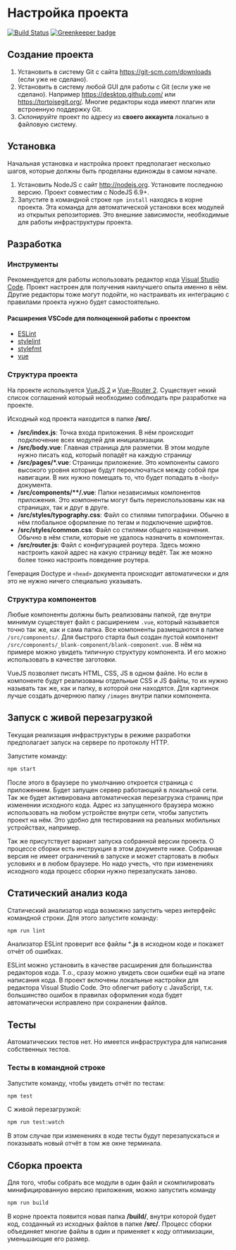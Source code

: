 # Настройка проекта

[![Build Status](https://travis-ci.org/fabrikaodua/frontend-ui-modus-8.svg?branch=master)](https://travis-ci.org/fabrikaodua/frontend-ui-modus-8)
[![Greenkeeper badge](https://badges.greenkeeper.io/fabrikaodua/frontend-ui-modus-8.svg?token=a8276c6672eeca7f58cc859e5458651d572911373480e926ff69a8341936de58&ts=1496889802839)](https://greenkeeper.io/)

## Создание проекта
1. Установить в систему Git с сайта https://git-scm.com/downloads (если уже не сделано).
2. Установить в систему любой GUI для работы с Git (если уже не сделано). Например https://desktop.github.com/ или https://tortoisegit.org/. Многие редакторы кода имеют плагин или встроенную поддержку Git.
3. *Склонируйте* проект по адресу из **своего аккаунта** локально в файловую систему. 

## Установка

Начальная установка и настройка проект предполагает несколько шагов, которые должны быть проделаны единожды в самом начале.

1. Установить NodeJS с сайт http://nodejs.org. Установите последнюю версию. Проект совместим с NodeJS 6.9+.
2. Запустите в командной строке `npm install` находясь в корне проекта. Эта команда для автоматической установки всех модулей из открытых репозиториев. Это внешние зависимости, необходимые для работы инфраструктуры проекта.

## Разработка

### Инструменты

Рекомендуется для работы использовать редактор кода [Visual Studio Code](https://code.visualstudio.com/). Проект настроен для получения наилучшего опыта именно в нём. Другие редакторы тоже могут подойти, но настраивать их интеграцию с правилами проекта нужно будет самостоятельно. 

#### Расширения VSCode для полноценной работы с проектом

- [ESLint](https://marketplace.visualstudio.com/items?itemName=dbaeumer.vscode-eslint)
- [stylelint](https://marketplace.visualstudio.com/items?itemName=shinnn.stylelint)
- [stylefmt](https://marketplace.visualstudio.com/items?itemName=mrmlnc.vscode-stylefmt)
- [vue](https://marketplace.visualstudio.com/items?itemName=liuji-jim.vue)

### Структура проекта

На проекте используется [VueJS 2](https://vuejs.org/) и [Vue-Router 2](https://router.vuejs.org/ru/). Существует некий список соглашений который необходимо соблюдать при разработке на проекте.

Исходный код проекта находится в папке **/src/**. 

- **/src/index.js**: Точка входа приложения. В нём происходит подключение всех модулей для инициализации.
- **/src/body.vue**: Главная страница для разметки. В этом модуле нужно писать код, который попадёт на каждую страницу
- **/src/pages/*.vue**: Страницы приложение. Это компоненты самого высокого уровня которые будут переключаться между собой при навигации. В них нужно помещать то, что будет попадать в `<body>` документа.
- **/src/сomponents/\*\*/.vue**: Папки независимых компонентов приложения. Это компоненты могут быть переиспользованы как на страницах, так и друг в друге.
- **/src/styles/typography.css**: Файл со стилями типографики. Обычно в нём глобальное оформление по тегам и подключение шрифтов.
- **/src/styles/common.css**: Файл со стилями общего назначения. Обычно в нём стили, которые не удалось назначить в компонентах.
- **/src/router.js**: Файл с конфигурацией роутера. Здесь можно настроить какой адрес на какую страницу ведёт. Так же можно более тонко настроить поведение роутера.

Генерация Doctype и `<head>` документа происходит автоматически и для это не нужно ничего специально указывать.

### Структура компонентов

Любые компоненты должны быть реализованы папкой, где внутри минимум существует файл с расширением `.vue`, который называется точно так же, как и сама папка. Все компоненты размещаются в папке `/src/сomponents/`. Для быстрого старта был создан пустой компонент `/src/сomponents/_blank-component/blank-component.vue`. В нём на примере можно увидеть типичную структуру компонента. И его можно использовать в качестве заготовки. 

VueJS позволяет писать HTML, CSS, JS в одном файле. Но если в компоненте будут реализованы отдельные CSS и JS файлы, то их нужно называть так же, как и папку, в которой они находятся. Для картинок лучше создать дочернюю папку `/images` внутри папки компонента.

## Запуск с живой перезагрузкой
Текущая реализация инфраструктуры в режиме разработки предполагает запуск на сервере по протоколу HTTP.  

Запустите команду: 

```bash
npm start
```

После этого в браузере по умолчанию откроется страница с приложением. Будет запущен сервер работающий в локальной сети. Так же будет активирована автоматическая перезагрузка страниц при изменении исходного кода. Адрес из запущенного браузера можно использовать на любом устройстве внутри сети, чтобы запустить проект на нём. Это удобно для тестирования на реальных мобильных устройствах, например.

Так же присутствует вариант запуска собранной версии проекта. О процессе сборки есть инструкция в этом документе ниже. Собранная версия не имеет ограничений в запуске и может стартовать в любых условиях и в любом браузере. Но надо учесть, что при изменениях исходного кода процесс сборки нужно перезапускать заново.

## Статический анализ кода
Статический анализатор кода возможно запустить через интерфейс командной строки. Для этого запустите команду:

```bash
npm run lint
```

Анализатор ESLint проверит все файлы ***.js** в исходном коде и покажет отчёт об ошибках.

ESLint можно установить в качестве расширения для большинства редакторов кода. Т.о., сразу можно увидеть свои ошибки ещё на этапе написания кода. В проект включены локальные настройки для редактора Visual Studio Code. Это облегчит работу с JavaScript, т.к. большинство ошибок в правилах оформления кода будет автоматически исправлено при сохранении файлов.

## Тесты
Автоматических тестов нет. Но имеется инфраструктура для написания собственных тестов. 

### Тесты в командной строке
Запустите команду, чтобы увидеть отчёт по тестам:

```bash
npm test
```

С живой перезагрузкой:

```bash
npm run test:watch
```

В этом случае при изменениях в коде тесты будут перезапускаться и показывать новый отчёт в том же окне терминала.

## Сборка проекта
Для того, чтобы собрать все модули в один файл и скомпилировать минифицированную версию приложения, можно запустить команду

```bash
npm run build
```

В корне проекта появится новая папка **/build/**, внутри которой будет код, созданный из исходных файлов в папке **/src/**. Процесс сборки объединяет многие файлы в один и применяет к коду оптимизации, уменьшающие его размер.